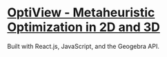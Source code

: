 # [OptiView - Metaheuristic Optimization in 2D and 3D](https://optiview.vercel.app/)

Built with React.js, JavaScript, and the Geogebra API.
